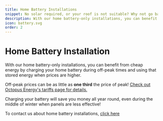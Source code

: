 ```yaml
---
title: Home Battery Installations
snippet: No solar required, or your roof is not suitable? Why not go battery and inverter only.
description: With our home battery-only installations, you can benefit from cheap energy by charging your home battery during off-peak times.
icon: battery.svg
order: 2
---
```


# Home Battery Installation

With our home battery-only installations, you can benefit from cheap energy by charging your home battery during off-peak times and using that stored energy when prices are higher.

Off-peak prices can be as little as **one third** the price of peak! [Check out Octopus Energy's tariffs page for details.](https://octopus.energy/tariffs/)

Charging your battery will save you money all year round, even during the middle of winter when panels are less effective!

To contact us about home battery installations, [click here](/contact/)

